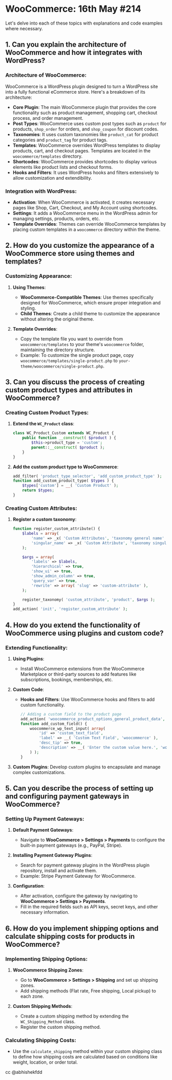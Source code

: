 # WooCommerce: 16th May #214
Let's delve into each of these topics with explanations and code examples where necessary.

## 1. Can you explain the architecture of WooCommerce and how it integrates with WordPress?

### Architecture of WooCommerce:
WooCommerce is a WordPress plugin designed to turn a WordPress site into a fully functional eCommerce store. Here's a breakdown of its architecture:

- **Core Plugin**: The main WooCommerce plugin that provides the core functionality such as product management, shopping cart, checkout process, and order management.
- **Post Types**: WooCommerce uses custom post types such as `product` for products, `shop_order` for orders, and `shop_coupon` for discount codes.
- **Taxonomies**: It uses custom taxonomies like `product_cat` for product categories and `product_tag` for product tags.
- **Templates**: WooCommerce overrides WordPress templates to display products, cart, and checkout pages. Templates are located in the `woocommerce/templates` directory.
- **Shortcodes**: WooCommerce provides shortcodes to display various elements like product lists and checkout forms.
- **Hooks and Filters**: It uses WordPress hooks and filters extensively to allow customization and extendibility.

### Integration with WordPress:
- **Activation**: When WooCommerce is activated, it creates necessary pages like Shop, Cart, Checkout, and My Account using shortcodes.
- **Settings**: It adds a WooCommerce menu in the WordPress admin for managing settings, products, orders, etc.
- **Template Overrides**: Themes can override WooCommerce templates by placing custom templates in a `woocommerce` directory within the theme.

## 2. How do you customize the appearance of a WooCommerce store using themes and templates?

### Customizing Appearance:
1. **Using Themes**:
   - **WooCommerce-Compatible Themes**: Use themes specifically designed for WooCommerce, which ensure proper integration and styling.
   - **Child Themes**: Create a child theme to customize the appearance without altering the original theme.

2. **Template Overrides**:
   - Copy the template file you want to override from `woocommerce/templates` to your theme's `woocommerce` folder, maintaining the directory structure.
   - Example: To customize the single product page, copy `woocommerce/templates/single-product.php` to `your-theme/woocommerce/single-product.php`.

## 3. Can you discuss the process of creating custom product types and attributes in WooCommerce?

### Creating Custom Product Types:
1. **Extend the `WC_Product` class**:
   ```php
   class WC_Product_Custom extends WC_Product {
       public function __construct( $product ) {
           $this->product_type = 'custom';
           parent::__construct( $product );
       }
   }
   ```

2. **Add the custom product type to WooCommerce**:
   ```php
   add_filter( 'product_type_selector', 'add_custom_product_type' );
   function add_custom_product_type( $types ) {
       $types['custom'] = __( 'Custom Product' );
       return $types;
   }
   ```

### Creating Custom Attributes:
1. **Register a custom taxonomy**:
   ```php
   function register_custom_attribute() {
       $labels = array(
           'name' => _x( 'Custom Attributes', 'taxonomy general name' ),
           'singular_name' => _x( 'Custom Attribute', 'taxonomy singular name' ),
       );

       $args = array(
           'labels' => $labels,
           'hierarchical' => true,
           'show_ui' => true,
           'show_admin_column' => true,
           'query_var' => true,
           'rewrite' => array( 'slug' => 'custom-attribute' ),
       );

       register_taxonomy( 'custom_attribute', 'product', $args );
   }
   add_action( 'init', 'register_custom_attribute' );
   ```

## 4. How do you extend the functionality of WooCommerce using plugins and custom code?

### Extending Functionality:
1. **Using Plugins**: 
   - Install WooCommerce extensions from the WooCommerce Marketplace or third-party sources to add features like subscriptions, bookings, memberships, etc.

2. **Custom Code**:
   - **Hooks and Filters**: Use WooCommerce hooks and filters to add custom functionality.
     ```php
     // Adding a custom field to the product page
     add_action( 'woocommerce_product_options_general_product_data', 'add_custom_field' );
     function add_custom_field() {
         woocommerce_wp_text_input( array(
             'id' => 'custom_text_field',
             'label' => __( 'Custom Text Field', 'woocommerce' ),
             'desc_tip' => true,
             'description' => __( 'Enter the custom value here.', 'woocommerce' ),
         ) );
     }
     ```

3. **Custom Plugins**: Develop custom plugins to encapsulate and manage complex customizations.

## 5. Can you describe the process of setting up and configuring payment gateways in WooCommerce?

### Setting Up Payment Gateways:
1. **Default Payment Gateways**:
   - Navigate to **WooCommerce > Settings > Payments** to configure the built-in payment gateways (e.g., PayPal, Stripe).

2. **Installing Payment Gateway Plugins**:
   - Search for payment gateway plugins in the WordPress plugin repository, install and activate them.
   - Example: Stripe Payment Gateway for WooCommerce.

3. **Configuration**:
   - After activation, configure the gateway by navigating to **WooCommerce > Settings > Payments**.
   - Fill in the required fields such as API keys, secret keys, and other necessary information.

## 6. How do you implement shipping options and calculate shipping costs for products in WooCommerce?

### Implementing Shipping Options:
1. **WooCommerce Shipping Zones**:
   - Go to **WooCommerce > Settings > Shipping** and set up shipping zones.
   - Add shipping methods (Flat rate, Free shipping, Local pickup) to each zone.

2. **Custom Shipping Methods**:
   - Create a custom shipping method by extending the `WC_Shipping_Method` class.
   - Register the custom shipping method.

### Calculating Shipping Costs:
- Use the `calculate_shipping` method within your custom shipping class to define how shipping costs are calculated based on conditions like weight, location, or order total.

cc @abhishekfdd